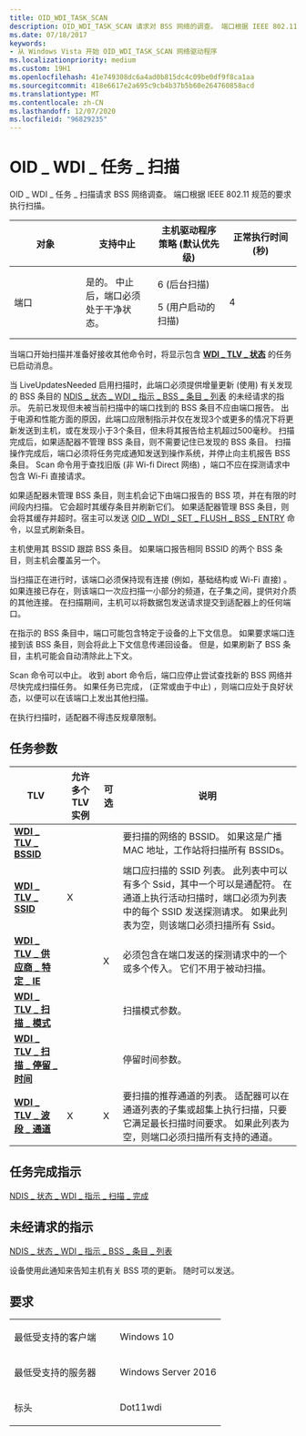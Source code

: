 ```yaml
---
title: OID_WDI_TASK_SCAN
description: OID_WDI_TASK_SCAN 请求对 BSS 网络的调查。 端口根据 IEEE 802.11 规范的要求执行扫描。
ms.date: 07/18/2017
keywords:
- 从 Windows Vista 开始 OID_WDI_TASK_SCAN 网络驱动程序
ms.localizationpriority: medium
ms.custom: 19H1
ms.openlocfilehash: 41e749308dc6a4ad0b815dc4c09be0df9f8ca1aa
ms.sourcegitcommit: 418e6617e2a695c9cb4b37b5b60e264760858acd
ms.translationtype: MT
ms.contentlocale: zh-CN
ms.lasthandoff: 12/07/2020
ms.locfileid: "96829235"
---
```

# <a name="oid_wdi_task_scan"></a>OID \_ WDI \_ 任务 \_ 扫描


OID \_ WDI \_ 任务 \_ 扫描请求 BSS 网络调查。 端口根据 IEEE 802.11 规范的要求执行扫描。

<table>
<colgroup>
<col width="25%" />
<col width="25%" />
<col width="25%" />
<col width="25%" />
</colgroup>
<thead>
<tr class="header">
<th>对象</th>
<th>支持中止</th>
<th>主机驱动程序策略 (默认优先级) </th>
<th>正常执行时间 (秒) </th>
</tr>
</thead>
<tbody>
<tr class="odd">
<td>端口</td>
<td>是的。 中止后，端口必须处于干净状态。</td>
<td><p>6 (后台扫描) </p>
<p>5 (用户启动的扫描) </p></td>
<td>4</td>
</tr>
</tbody>
</table>

 

当端口开始扫描并准备好接收其他命令时，将显示包含 [**WDI \_ TLV \_ 状态**](./wdi-tlv-status.md) 的任务已启动消息。

当 LiveUpdatesNeeded 启用扫描时，此端口必须提供增量更新 (使用) 有关发现的 BSS 条目的 [NDIS \_ 状态 \_ WDI \_ 指示 \_ BSS \_ 条目 \_ 列表](ndis-status-wdi-indication-bss-entry-list.md) 的未经请求的指示。 先前已发现但未被当前扫描中的端口找到的 BSS 条目不应由端口报告。 出于电源和性能方面的原因，此端口应限制指示并仅在发现3个或更多的情况下将更新发送到主机，或在发现小于3个条目，但未将其报告给主机超过500毫秒。 扫描完成后，如果适配器不管理 BSS 条目，则不需要记住已发现的 BSS 条目。 扫描操作完成后，端口必须将任务完成通知发送到操作系统，并停止向主机报告 BSS 条目。 Scan 命令用于查找旧版 (非 Wi-fi Direct 网络) ，端口不应在探测请求中包含 Wi-Fi 直接请求。

如果适配器未管理 BSS 条目，则主机会记下由端口报告的 BSS 项，并在有限的时间段内扫描。 它会超时其缓存条目并刷新它们。 如果适配器管理 BSS 条目，则会将其缓存并超时。宿主可以发送 [OID \_ WDI \_ SET \_ FLUSH \_ BSS \_ ENTRY](oid-wdi-set-flush-bss-entry.md) 命令，以显式刷新条目。

主机使用其 BSSID 跟踪 BSS 条目。 如果端口报告相同 BSSID 的两个 BSS 条目，则主机会覆盖另一个。

当扫描正在进行时，该端口必须保持现有连接 (例如，基础结构或 Wi-Fi 直接) 。 如果连接已存在，则该端口一次应扫描一小部分的频道，在子集之间，提供对介质的其他连接。 在扫描期间，主机可以将数据包发送请求提交到适配器上的任何端口。

在指示的 BSS 条目中，端口可能包含特定于设备的上下文信息。 如果要求端口连接到该 BSS 条目，则会将此上下文信息传递回设备。 但是，如果刷新了 BSS 条目，主机可能会自动清除此上下文。

Scan 命令可以中止。 收到 abort 命令后，端口应停止尝试查找新的 BSS 网络并尽快完成扫描任务。 如果任务已完成， (正常或由于中止) ，则端口应处于良好状态，以便可以在该端口上发出其他扫描。

在执行扫描时，适配器不得违反规章限制。

## <a name="task-parameters"></a>任务参数


| TLV                                                                       | 允许多个 TLV 实例 | 可选 | 说明                                                                                                                                                                                                                                                                                   |
|---------------------------------------------------------------------------|--------------------------------|----------|-----------------------------------------------------------------------------------------------------------------------------------------------------------------------------------------------------------------------------------------------------------------------------------------------|
| [**WDI \_ TLV \_ BSSID**](./wdi-tlv-bssid.md)                             |                                |          | 要扫描的网络的 BSSID。 如果这是广播 MAC 地址，工作站将扫描所有 BSSIDs。                                                                                                                                                                                     |
| [**WDI \_ TLV \_ SSID**](./wdi-tlv-ssid.md)                               | X                              |          | 端口应扫描的 SSID 列表。 此列表中可以有多个 Ssid，其中一个可以是通配符。 在通道上执行活动扫描时，端口必须为列表中的每个 SSID 发送探测请求。 如果此列表为空，则该端口必须扫描所有 Ssid。 |
| [**WDI \_ TLV \_ 供应商 \_ 特定 \_ IE**](./wdi-tlv-vendor-specific-ie.md) |                                | X        | 必须包含在端口发送的探测请求中的一个或多个传入。 它们不用于被动扫描。                                                                                                                                                                        |
| [**WDI \_ TLV \_ 扫描 \_ 模式**](./wdi-tlv-scan-mode.md)                    |                                |          | 扫描模式参数。                                                                                                                                                                                                                                                                         |
| [**WDI \_ TLV \_ 扫描 \_ 停留 \_ 时间**](./wdi-tlv-scan-dwell-time.md)       |                                |          | 停留时间参数。                                                                                                                                                                                                                                                                        |
| [**WDI \_ TLV \_ 波段 \_ 通道**](./wdi-tlv-band-channel.md)              | X                              | X        | 要扫描的推荐通道的列表。 适配器可以在通道列表的子集或超集上执行扫描，只要它满足最长扫描时间要求。 如果此列表为空，则端口必须扫描所有支持的通道。                                               |

 

## <a name="task-completion-indication"></a>任务完成指示


[NDIS \_ 状态 \_ WDI \_ 指示 \_ 扫描 \_ 完成](ndis-status-wdi-indication-scan-complete.md)

## <a name="unsolicited-indication"></a>未经请求的指示

[NDIS \_ 状态 \_ WDI \_ 指示 \_ BSS \_ 条目 \_ 列表](ndis-status-wdi-indication-bss-entry-list.md)

设备使用此通知来告知主机有关 BSS 项的更新。 随时可以发送。

<a name="requirements"></a>要求
------------

<table>
<colgroup>
<col width="50%" />
<col width="50%" />
</colgroup>
<tbody>
<tr class="odd">
<td><p>最低受支持的客户端</p></td>
<td><p>Windows 10</p></td>
</tr>
<tr class="even">
<td><p>最低受支持的服务器</p></td>
<td><p>Windows Server 2016</p></td>
</tr>
<tr class="odd">
<td><p>标头</p></td>
<td>Dot11wdi</td>
</tr>
</tbody>
</table>

 

